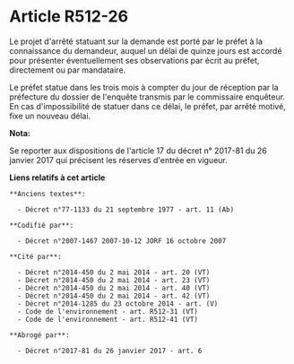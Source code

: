 # Article R512-26

Le projet d'arrêté statuant sur la demande est porté par le préfet à la connaissance du demandeur, auquel un délai de quinze
jours est accordé pour présenter éventuellement ses observations par écrit au préfet, directement ou par mandataire.

Le préfet statue dans les trois mois à compter du jour de réception par la préfecture du dossier de l'enquête transmis par le
commissaire enquêteur. En cas d'impossibilité de statuer dans ce délai, le préfet, par arrêté motivé, fixe un nouveau délai.

**Nota:**

Se reporter aux dispositions de l'article 17 du décret n° 2017-81 du 26 janvier 2017 qui précisent les réserves d'entrée en
vigueur.

**Liens relatifs à cet article**

	**Anciens textes**:

	  - Décret n°77-1133 du 21 septembre 1977 - art. 11 (Ab)

	**Codifié par**:

	  - Décret n°2007-1467 2007-10-12 JORF 16 octobre 2007

	**Cité par**:

	  - Décret n°2014-450 du 2 mai 2014 - art. 20 (VT)
	  - Décret n°2014-450 du 2 mai 2014 - art. 23 (VT)
	  - Décret n°2014-450 du 2 mai 2014 - art. 40 (VT)
	  - Décret n°2014-450 du 2 mai 2014 - art. 42 (VT)
	  - Décret n°2014-1285 du 23 octobre 2014 - art. (V)
	  - Code de l'environnement - art. R512-31 (VT)
	  - Code de l'environnement - art. R512-41 (VT)

	**Abrogé par**:

	  - Décret n°2017-81 du 26 janvier 2017 - art. 6
